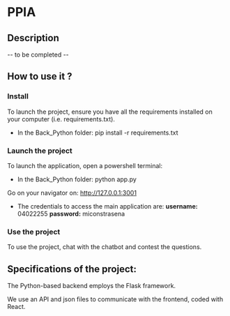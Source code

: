# PPIA

## Description
-- to be completed --

## How to use it ?
### Install

To launch the project, ensure you have all the requirements installed on your computer (i.e. requirements.txt).

* In the Back_Python folder:
pip install -r requirements.txt

### Launch the project
To launch the application, open a powershell terminal:

* In the Back_Python folder:
    python app.py

Go on your navigator on: http://127.0.0.1:3001

* The credentials to access the main application are:
**username:** 04022255
**password:** miconstrasena

### Use the project
To use the project, chat with the chatbot and contest the questions.

## Specifications of the project:

The Python-based backend employs the Flask framework.

We use an API and json files to communicate with the frontend, coded with React.